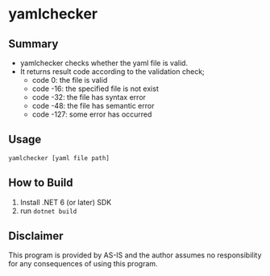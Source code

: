 # yamlchecker
## Summary
- yamlchecker checks whether the yaml file is valid.
- It returns result code according to the validation check;
    - code 0: the file is valid
    - code -16: the specified file is not exist
    - code -32: the file has syntax error
    - code -48: the file has semantic error
    - code -127: some error has occurred

## Usage
`yamlchecker [yaml file path]`

## How to Build
1. Install .NET 6 (or later) SDK
2. run `dotnet build`

## Disclaimer
This program is provided by AS-IS and the author assumes no responsibility for any consequences of using this program.
